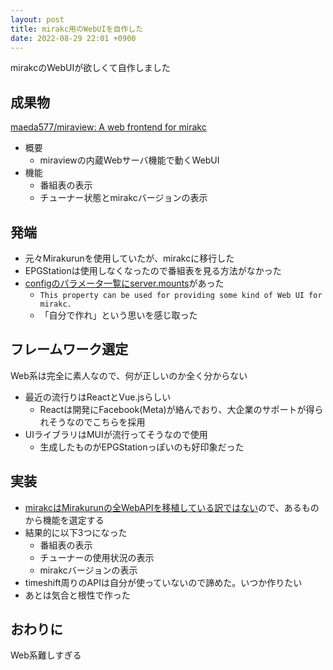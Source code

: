 ```yaml
---
layout: post
title: mirakc用のWebUIを自作した
date: 2022-08-29 22:01 +0900
---
```

mirakcのWebUIが欲しくて自作しました

成果物
-------------------
[maeda577/miraview: A web frontend for mirakc](https://github.com/maeda577/miraview)

* 概要
    * miraviewの内蔵Webサーバ機能で動くWebUI
* 機能
    * 番組表の表示
    * チューナー状態とmirakcバージョンの表示

発端
-------------------

* 元々Mirakurunを使用していたが、mirakcに移行した
* EPGStationは使用しなくなったので番組表を見る方法がなかった
* [configのパラメータ一覧にserver.mounts](https://github.com/mirakc/mirakc/blob/main/docs/config.md#servermounts)があった
    * `This property can be used for providing some kind of Web UI for mirakc.`
    * 「自分で作れ」という思いを感じ取った

フレームワーク選定
--------------
Web系は完全に素人なので、何が正しいのか全く分からない

* 最近の流行りはReactとVue.jsらしい
    * Reactは開発にFacebook(Meta)が絡んでおり、大企業のサポートが得られそうなのでこちらを採用
* UIライブラリはMUIが流行ってそうなので使用
    * 生成したものがEPGStationっぽいのも好印象だった

実装
--------------

* [mirakcはMirakurunの全WebAPIを移植している訳ではない](https://github.com/mirakc/mirakc/blob/main/docs/web-api.md)ので、あるものから機能を選定する
* 結果的に以下3つになった
    * 番組表の表示
    * チューナーの使用状況の表示
    * mirakcバージョンの表示
* timeshift周りのAPIは自分が使っていないので諦めた。いつか作りたい
* あとは気合と根性で作った

おわりに
--------------
Web系難しすぎる
